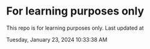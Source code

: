 # For learning purposes only
This repo is for learning purposes only.
Last updated at

Tuesday, January 23, 2024 10:33:38 AM

